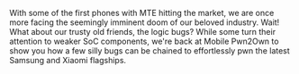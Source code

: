 With some of the first phones with MTE hitting the market, we are once more facing the seemingly imminent doom of our beloved industry. Wait! What about our trusty old friends, the logic bugs? While some turn their attention to weaker SoC components, we're back at Mobile Pwn2Own to show you how a few silly bugs can be chained to effortlessly pwn the latest Samsung and Xiaomi flagships.
